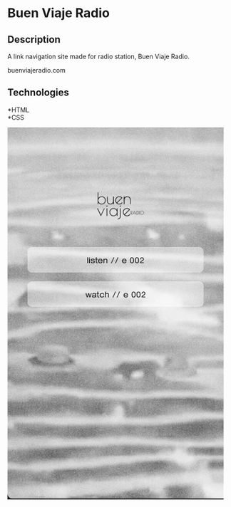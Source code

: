 # Buen Viaje Radio

## Description

A link navigation site made for radio station, Buen Viaje Radio.

buenviajeradio.com

## Technologies

*HTML</br>
*CSS</br>

![](/images/buenviaje-main-screenshot.png)
